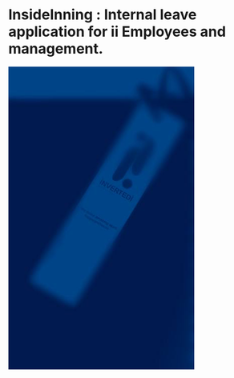 # InsideInning : Internal leave application for ii Employees and management. 
![alt tag](https://raw.githubusercontent.com/rzeem7/InsideInning/master/InsideInning/InsideInning.Droid/Resources/Drawable/back.png)
